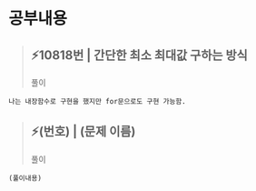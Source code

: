 # 공부내용 


> ⚡10818번 | 간단한 최소 최대값 구하는 방식
> ------------
>  풀이
```
나는 내장함수로 구현을 했지만 for문으로도 구현 가능함.
```

> ⚡(번호) | (문제 이름)
> ------------
>  풀이
```
(풀이내용)
```